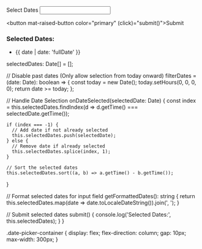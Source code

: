 <div class="date-picker-container">
  <mat-form-field appearance="fill">
    <mat-label>Select Dates</mat-label>
    <input matInput [value]="getFormattedDates()" readonly (click)="picker.open()">
    <mat-datepicker-toggle matSuffix [for]="picker"></mat-datepicker-toggle>
    <mat-datepicker #picker (selectedChanged)="onDateSelected($event)" [dateFilter]="filterDates"></mat-datepicker>
  </mat-form-field>

  <button mat-raised-button color="primary" (click)="submit()">Submit</button>
</div>

<!-- Display selected dates -->
<div *ngIf="selectedDates.length > 0">
  <h3>Selected Dates:</h3>
  <ul>
    <li *ngFor="let date of selectedDates">{{ date | date: 'fullDate' }}</li>
  </ul>
</div>

 selectedDates: Date[] = [];

  // Disable past dates (Only allow selection from today onward)
  filterDates = (date: Date): boolean => {
    const today = new Date();
    today.setHours(0, 0, 0, 0);
    return date >= today;
  };

  // Handle Date Selection
  onDateSelected(selectedDate: Date) {
    const index = this.selectedDates.findIndex(d => d.getTime() === selectedDate.getTime());

    if (index === -1) {
      // Add date if not already selected
      this.selectedDates.push(selectedDate);
    } else {
      // Remove date if already selected
      this.selectedDates.splice(index, 1);
    }
    
    // Sort the selected dates
    this.selectedDates.sort((a, b) => a.getTime() - b.getTime());
  }

  // Format selected dates for input field
  getFormattedDates(): string {
    return this.selectedDates.map(date => date.toLocaleDateString()).join(', ');
  }

  // Submit selected dates
  submit() {
    console.log('Selected Dates:', this.selectedDates);
  }
}

.date-picker-container {
  display: flex;
  flex-direction: column;
  gap: 10px;
  max-width: 300px;
}
